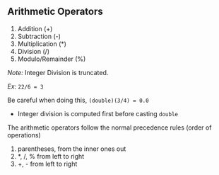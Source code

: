 ## Arithmetic Operators
1. Addition (+)
2. Subtraction (-)
3. Multiplication (*)
4. Division (/)
5. Modulo/Remainder (%)

*Note:* Integer Division is truncated.

*Ex:* `22/6 = 3`

Be careful when doing this, `(double)(3/4) = 0.0`
- Integer division is computed first before casting `double`

The arithmetic operators follow the normal precedence rules (order of operations)

1. parentheses, from the inner ones out
2. *, /, % from left to right
3. +, - from left to right






